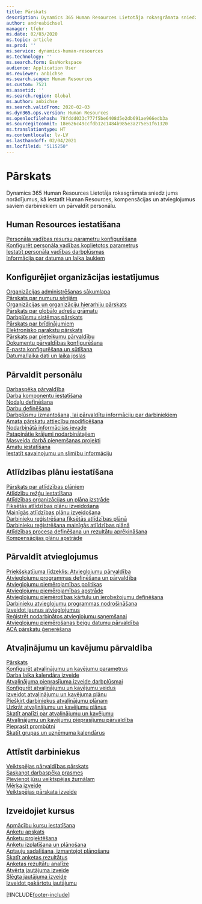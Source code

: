 ```yaml
---
title: Pārskats
description: Dynamics 365 Human Resources Lietotāja rokasgrāmata sniedz jums norādījumus, kā iestatīt Human Resources, kompensācijas un atvieglojumus saviem darbiniekiem un pārvaldīt personālu.
author: andreabichsel
manager: tfehr
ms.date: 02/03/2020
ms.topic: article
ms.prod: ''
ms.service: dynamics-human-resources
ms.technology: ''
ms.search.form: EssWorkspace
audience: Application User
ms.reviewer: anbichse
ms.search.scope: Human Resources
ms.custom: 7521
ms.assetid: ''
ms.search.region: Global
ms.author: anbichse
ms.search.validFrom: 2020-02-03
ms.dyn365.ops.version: Human Resources
ms.openlocfilehash: 78fddd033c777f5be6408d5e2db691ae966edb3a
ms.sourcegitcommit: 18e626c49ccfdb12c1484b985e3a275e51f61320
ms.translationtype: HT
ms.contentlocale: lv-LV
ms.lasthandoff: 02/04/2021
ms.locfileid: "5115250"
---
```

# <a name="overview"></a>Pārskats

Dynamics 365 Human Resources Lietotāja rokasgrāmata sniedz jums norādījumus, kā iestatīt Human Resources, kompensācijas un atvieglojumus saviem darbiniekiem un pārvaldīt personālu.

## <a name="set-up-human-resources"></a>Human Resources iestatīšana

[Personāla vadības resursu parametru konfigurēšana](hr-setup-parameters.md)</br>
[Konfigurēt personāla vadības koplietotos parametrus](hr-setup-shared-parameters.md)</br>
[Iestatīt personāla vadības darbplūsmas](hr-setup-workflows.md)</br>
[Informācija par datuma un laika laukiem](hr-setup-date-time-fields.md)</br>

## <a name="configure-organization-settings"></a>Konfigurējiet organizācijas iestatījumus

[Organizācijas administrēšanas sākumlapa](../fin-ops-core/fin-ops/organization-administration/organization-administration-home-page.md?toc=/dynamics365/human-resources/toc.json)</br>
[Pārskats par numuru sērijām](../fin-ops-core/fin-ops/organization-administration/number-sequence-overview.md?toc=/dynamics365/human-resources/toc.json)</br>
[Organizācijas un organizāciju hierarhiju pārskats](../fin-ops-core/fin-ops/organization-administration/organizations-organizational-hierarchies.md?toc=/dynamics365/human-resources/toc.json)</br>
[Pārskats par globālo adrešu grāmatu](../fin-ops-core/fin-ops/organization-administration/overview-global-address-book.md?toc=/dynamics365/human-resources/toc.json)</br>
[Darbplūsmu sistēmas pārskats](../fin-ops-core/fin-ops/organization-administration/overview-workflow-system.md?toc=/dynamics365/human-resources/toc.json)</br>
[Pārskats par brīdinājumiem](../fin-ops-core/fin-ops/get-started/alerts-overview.md?toc=/dynamics365/human-resources/toc.json)</br>
[Elektronisko parakstu pārskats](../fin-ops-core/fin-ops/organization-administration/electronic-signature-overview.md?toc=/dynamics365/human-resources/toc.json)</br>
[Pārskats par pieteikumu pārvaldību](../fin-ops-core/fin-ops/organization-administration/cases.md?toc=/dynamics365/human-resources/toc.json)</br>
[Dokumentu pārvaldības konfigurēšana](../fin-ops-core/fin-ops/organization-administration/configure-document-management.md?toc=/dynamics365/human-resources/toc.json)</br>
[E-pasta konfigurēšana un sūtīšana](../fin-ops-core/fin-ops/organization-administration/configure-email.md?toc=/dynamics365/human-resources/toc.json)</br>
[Datuma/laika dati un laika joslas](../fin-ops-core/fin-ops/organization-administration/date-time-zones.md?toc=/dynamics365/human-resources/toc.json)</br>

## <a name="manage-personnel"></a>Pārvaldīt personālu

[Darbaspēka pārvaldība](hr-personnel-departments-jobs-positions.md)</br>
[Darba komponentu iestatīšana](hr-personnel-jobs.md)</br>
[Nodaļu definēšana](hr-personnel-define-departments.md)</br>
[Darbu definēšana](hr-personnel-define-jobs.md)</br>
[Darbplūsmu izmantošana, lai pārvaldītu informāciju par darbiniekiem](hr-workflow-manage-employee-information.md)</br>
[Amata pārskatu attiecību modificēšana](hr-personnel-modify-reporting-relationships-position.md)</br>
[Nodarbinātā informācijas ievade](hr-personnel-enter-worker-information.md)</br>
[Patapinātie krājumi nodarbinātajiem](hr-personnel-loan-item-worker.md)</br>
[Masveida darbā pieņemšanas projekti](hr-personnel-mass-hire-projects.md)</br>
[Amatu iestatīšana](hr-personnel-set-up-positions.md)</br>
[Iestatīt savainojumu un slimību informāciju](hr-personnel-set-up-injury-illness-information.md)</br>

## <a name="set-up-compensation-plans"></a>Atlīdzības plānu iestatīšana

[Pārskats par atlīdzības plāniem](hr-compensation-overview.md)</br>
[Atlīdzību režģu iestatīšana](hr-compensation-grids.md)</br>
[Atlīdzības organizācijas un plāna izstrāde](hr-compensation-structure.md)</br>
[Fiksētās atlīdzības plānu izveidošana](hr-compensation-fixed-plans.md)</br>
[Mainīgās atlīdzības plānu izveidošana](hr-compensation-variable-plans.md)</br>
[Darbinieku reģistrēšana fiksētās atlīdzības plānā](hr-compensation-enroll-employees-fixed.md)</br>
[Darbinieku reģistrēšana mainīgās atlīdzības plānā](hr-compensation-enroll-employees-variable.md)</br>
[Atlīdzības procesa definēšana un rezultātu aprēķināšana](hr-compensation-define-process.md)</br>
[Kompensācijas plānu apstrāde](hr-compensation-process.md)</br>

## <a name="manage-benefits"></a>Pārvaldīt atvieglojumus

[Priekšskatījuma līdzeklis: Atvieglojumu pārvaldība](hr-benefits-management-overview.md)</br>
[Atvieglojumu programmas definēšana un pārvaldība](hr-benefits-manage-program.md)</br>
[Atvieglojumu piemērojamības politikas](hr-benefits-eligibility-policies.md)</br>
[Atvieglojumu piemērojamības apstrāde](hr-benefits-eligibility-process.md)</br>
[Atvieglojumu piemērotības kārtulu un ierobežojumu definēšana](hr-benefits-define-eligibility-rules.md)</br>
[Darbinieku atvieglojumu programmas nodrošināšana](hr-benefits-deliver-employee-benefits-program.md)</br>
[Izveidot jaunus atvieglojumus](hr-benefits-create.md)</br>
[Reģistrēt nodarbinātos atvieglojumu saņemšanai](hr-benefits-enroll-workers.md)</br>
[Atvieglojumu piemērošanas beigu datumu pārvaldība](hr-benefits-expiration-dates.md)</br>
[ACA pārskatu ģenerēšana](hr-benefits-aca-reports.md)</br>

## <a name="manage-leave-and-absence"></a>Atvaļinājumu un kavējumu pārvaldība

[Pārskats](hr-leave-and-absence-overview.md)</br>
[Konfigurēt atvaļinājumu un kavējumu parametrus](hr-leave-and-absence-parameters.md)</br>
[Darba laika kalendāra izveide](hr-leave-and-absence-working-time-calendar.md)</br>
[Atvaļinājuma pieprasījuma izveide darbplūsmai](hr-leave-and-absence-workflow.md)</br>
[Konfigurēt atvaļinājumu un kavējumu veidus](hr-leave-and-absence-types.md)</br>
[Izveidot atvaļinājumu un kavējuma plānu](hr-leave-and-absence-plans.md)</br>
[Piešķirt darbiniekus atvaļinājumu plānam](hr-leave-and-absence-enroll.md)</br>
[Uzkrāt atvaļinājumu un kavējumu plānus](hr-leave-and-absence-accrue.md)</br>
[Skatīt analīzi par atvaļinājumu un kavējumu](hr-leave-and-absence-analytics.md)</br>
[Atvaļinājumu un kavējumu pieprasījumu pārvaldība](hr-employee-self-service-manage-requests.md)</br>
[Pieprasīt prombūtni](hr-employee-self-service-request-time-off.md)</br>
[Skatīt grupas un uzņēmuma kalendārus](hr-employee-self-service-calendar.md)</br>

## <a name="develop-employees"></a>Attīstīt darbiniekus

[Veiktspējas pārvaldības pārskats](hr-develop-performance-management-overview.md)</br>
[Saskaņot darbaspēka prasmes](hr-develop-skills.md)</br>
[Pievienot jūsu veiktspējas žurnālam](hr-develop-add-performance-journal.md)</br>
[Mērķa izveide](hr-develop-create-goal.md)</br>
[Veiktspējas pārskata izveide](hr-develop-create-performance-review.md)</br>

## <a name="create-courses"></a>Izveidojiet kursus

[Apmācību kursu iestatīšana](hr-learning-courses.md)</br>
[Anketu apskats](hr-learning-questionnaires.md)</br>
[Anketu projektēšana](hr-learning-design-questionnaires.md)</br>
[Anketu izplatīšana un plānošana](hr-learning-distribute-questionnaires.md)</br>
[Aptauju sadalīšana, izmantojot plānošanu](hr-learning-distribute-questionnaires-scheduling.md)</br>
[Skatīt anketas rezultātus](hr-learning-evaluate-questionnaire-results.md)</br>
[Anketas rezultātu analīze](hr-learning-analyze-questionnaire-results.md)</br>
[Atvērta jautājuma izveide](hr-learning-create-open-ended-question.md)</br>
[Slēgta jautājuma izveide](hr-learning-create-closed-ended-question.md)</br>
[Izveidot pakārtotu jautājumu](hr-learning-depending-question.md)</br>





[!INCLUDE[footer-include](../includes/footer-banner.md)]